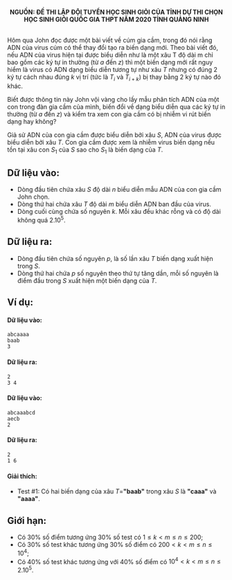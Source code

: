 **<center>NGUỒN: ĐỀ THI LẬP ĐỘI TUYỂN HỌC SINH GIỎI CỦA TỈNH DỰ THI CHỌN HỌC SINH GIỎI QUỐC GIA THPT NĂM 2020 TỈNH QUẢNG NINH</center>**
<br>

Hôm qua John đọc được một bài viết về cúm gia cầm, trong đó nói rằng ADN của virus cúm có thể thay đổi tạo ra biến dạng mới. Theo bài viết đó, nếu ADN của virus hiện tại được biểu diễn như là một xâu T độ dài m chỉ bao gồm các ký tự in thường (từ $a$ đến $z$) thì một biến dạng mới rất nguy hiểm là virus có ADN dạng biểu diễn tương tự như xâu $T$ nhưng có đúng $2$ ký tự cách nhau đúng $k$ vị trí (tức là $T_i$ và $T_{i+k}$) bị thay bằng $2$ ký tự nào đó khác.

Biết được thông tin này John vội vàng cho lấy mẫu phân tích ADN của một con trong đàn gia cầm của mình, biến đổi về dạng biểu diễn qua các ký tự in thường (từ $a$ đến $z$) và kiểm tra xem con gia cầm có bị nhiễm vi rút biến dạng hay không?

Giả sử ADN của con gia cầm được biểu diễn bởi xâu $S$, ADN của virus được biểu diễn bởi xâu $T$. Con gia cầm được xem là nhiễm virus biến dạng nếu tồn tại xâu con $S_1$ của $S$ sao cho $S_1$ là biến dạng của $T$.

## Dữ liệu vào:
- Dòng đầu tiên chứa xâu $S$ độ dài $n$ biểu diễn mẫu ADN của con gia cầm John chọn.
- Dòng thứ hai chứa xâu $T$ độ dài $m$ biểu diễn ADN ban đầu của virus.
- Dòng cuối cùng chứa số nguyên $k$.
Mỗi xâu đều khác rỗng và có độ dài không quá $2.10^5$.

## Dữ liệu ra:
- Dòng đầu tiên chứa số nguyên $p$, là số lần xâu $T$ biến dạng xuất hiện trong $S$.
- Dòng thứ hai chứa $p$ số nguyên theo thứ tự tăng dần, mỗi số nguyên là điểm đầu trong $S$ xuất hiện một biến dạng của $T$.

## Ví dụ:
#### Dữ liệu vào:
```
abcaaaa
baab
3
```

#### Dữ liệu ra:
```
2
3 4
```

#### Dữ liệu vào:
```
abcaaabcd
aecb
2
```

#### Dữ liệu ra:
```
2
1 6
```

#### Giải thích:
- Test $\#1$: Có hai biến dạng của xâu $T$=**"baab"** trong xâu $S$ là **"caaa"** và **"aaaa"**.

## Giới hạn:
- Có $30\%$ số điểm tương ứng $30\%$ số test có $1≤k<m≤n≤200$;
- Có $30\%$ số test khác tương ứng $30\%$ số điểm có $200 < k < m ≤ n ≤ 10^4$;
- Có $40\%$ số test khác tương ứng với $40\%$ số điểm có $10^4 < k < m ≤ n ≤ 2.10^5$.